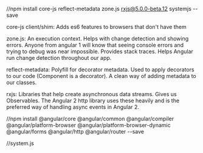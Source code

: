 
//npm install core-js reflect-metadata zone.js rxjs@5.0.0-beta.12 systemjs --save

core-js client/shim: Adds es6 features to browsers that don't have them

zone.js: An execution context. Helps with change detection and showing errors. Anyone from angular 1 will know that seeing console errors and trying to debug was near impossible. Provides stack traces. Helps Angular run change detection throughout our app.

reflect-metadata: Polyfill for decorator metadata. Used to apply decorators to our code (Component is a decorator). A clean way of adding metadata to our classes.

rxjs: Libraries that help create asynchronous data streams. Gives us Observables. The Angular 2 http library uses these heavily and is the preferred way of handling async events in Angular 2.

//npm install @angular/core @angular/common @angular/compiler @angular/platform-browser @angular/platform-browser-dynamic @angular/forms @angular/http @angular/router --save

//system.js
